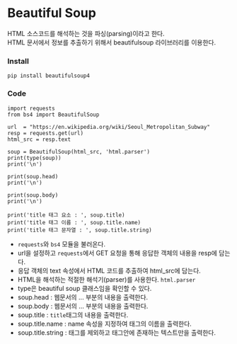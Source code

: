 # Beautiful Soup

HTML 소스코드를 해석하는 것을 파싱(parsing)이라고 한다.  
HTML 문서에서 정보를 추출하기 위해서 beautifulsoup 라이브러리를 이용한다.  

### Install
~~~
pip install beautifulsoup4
~~~


### Code
~~~
import requests
from bs4 import BeautifulSoup

url  = "https://en.wikipedia.org/wiki/Seoul_Metropolitan_Subway"
resp = requests.get(url)
html_src = resp.text

soup = BeautifulSoup(html_src, 'html.parser')
print(type(soup))
print('\n')

print(soup.head)
print('\n')

print(soup.body)
print('\n')

print('title 태그 요소 : ', soup.title)
print('title 태그 이름 : ', soup.title.name)
print('title 태그 문자열 : ', soup.title.string)
~~~

* `requests`와 `bs4` 모듈을 불러온다.  
* url을 설정하고 `requests`에서 GET 요청을 통해 응답한 객체의 내용을 resp에 담는다.  
* 응답 객체의 text 속성에서 HTML 코드를 추출하여 html_src에 담는다. 
* HTML을 해석하는 적절한 해석기(parser)를 사용한다. `html.parser`  
* type은 beautiful soup 클래스임을 확인할 수 있다.  
* soup.head : 웹문서의 <head>...</head> 부분의 내용을 출력한다.  
* soup.body : 웹문서의 <body>...</body> 부분의 내용을 출력한다.  
* soup.title : `title`태그의 내용을 출력한다.  
* soup.title.name : name 속성을 지정하여 태그의 이름을 출력한다.  
* soup.title.string : 태그를 제외하고 태그안에 존재하는 텍스트만을 출력한다.  



